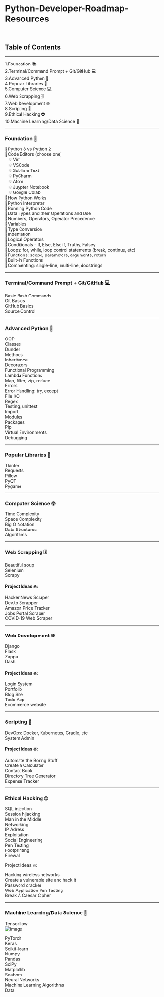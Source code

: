 # Python-Developer-Roadmap-Resources <br><br>




## Table of Contents
<hr>
1.Foundation 📚 <br>
2.Terminal/Command Prompt + Git/GitHub 💻<br>
3.Advanced Python 🐍<br>
4.Popular Libraries 📙<br>
5.Computer Science 💻<br>
6.Web Scrapping 🗄️<br>
7.Web Development 🌐<br>
8.Scripting 📜<br>
9.Ethical Hacking 👽<br>
10.Machine Learning/Data Science 🤖<br>

<hr>

### Foundation 🐍
📌Python 3 vs Python 2<br>
📌Code Editors (choose one)<br>
  &nbsp;&nbsp; 💡 Vim<br>
  &nbsp;&nbsp; 💡 VSCode<br>
  &nbsp;&nbsp; 💡 Sublime Text<br>
  &nbsp;&nbsp; 💡 PyCharm<br>
  &nbsp;&nbsp; 💡 Atom<br>
  &nbsp;&nbsp; 💡 Juypter Notebook<br>
  &nbsp;&nbsp; 💡 Google Colab<br>
📌How Python Works<br>
📌Python Interpreter<br>
📌Running Python Code<br>
📌Data Types and their Operations and Use<br>
📌Numbers, Operators, Operator Precedence<br>
📌Variables<br>
📌Type Conversion<br>
📌Indentation<br>
📌Logical Operators<br>
📌Conditionals - If, Else, Else if, Truthy, Falsey<br>
📌Loops: for, while, loop control statements (break, continue, etc)<br>
📌Functions: scope, parameters, arguments, return<br>
📌Built-in Functions<br>
📌Commenting: single-line, multi-line, docstrings<br>

<hr>

### Terminal/Command Prompt + Git/GitHub 💻 <br>
Basic Bash Commands<br>
Git Basics<br>
GitHub Basics<br>
Source Control<br>

<hr>

### Advanced Python 🐍
OOP<br>
Classes<br>
Dunder<br>
Methods<br>
Inheritance<br>
Decorators<br>
Functional Programming<br>
Lambda Functions<br>
Map, filter, zip, reduce<br>
Errors<br>
Error Handling: try, except<br>
File I/O<br>
Regex<br>
Testing, unittest<br>
Import<br>
Modules<br>
Packages<br>
Pip<br>
Virtual Environments<br>
Debugging<br>

<hr>

### Popular Libraries 📙

Tkinter<br>
Requests<br>
Pillow<br>
PyQT<br>
Pygame<br>

<hr>

### Computer Science 🤓 <br>
Time Complexity<br>
Space Complexity<br>
Big O Notation<br>
Data Structures<br>
Algorithms<br>

<hr>

### Web Scrapping 🗄️ <br>
Beautiful soup<br>
Selenium<br>
Scrapy<br>

#### Project Ideas 🔥:

Hacker News Scraper<br>
Dev.to Scrapper<br>
Amazon Price Tracker<br>
Jobs Portal Scraper<br>
COVID-19 Web Scraper<br>

<hr>

### Web Development 🌐 <br>
Django<br>
Flask<br>
Zappa<br>
Dash<br>

#### Project Ideas 🔥: 

Login System<br>
Portfolio<br>
Blog Site<br>
Todo App<br>
Ecommerce website

<hr>

### Scripting 📜 
DevOps: Docker, Kubernetes, Gradle, etc <br>
System Admin<br>

#### Project Ideas 🔥:

Automate the Boring Stuff<br>
Create a Calculator<br>
Contact Book<br>
Directory Tree Generator<br>
Expense Tracker<br>

<hr>

### Ethical Hacking 🤐
SQL injection<br>
Session hijacking<br>
Man in the Middle<br>
Networking<br>
IP Adress<br>
Exploitation<br>
Social Engineering<br>
Pen Testing<br>
Footprinting<br>
Firewall<br>

Project Ideas 🔥:

Hacking wireless networks<br>
Create a vulnerable site and hack it<br>
Password cracker<br>
Web Application Pen Testing<br>
Break A Caesar Cipher<br>

<hr>

### Machine Learning/Data Science 🤖

Tensorflow<br>![image](https://user-images.githubusercontent.com/61057666/132491401-09c9c669-13c3-46c5-9050-44f9851eb530.png)

PyTorch<br>
Keras<br>
Scikit-learn<br>
Numpy<br>
Pandas<br>
SciPy<br>
Matplotlib<br>
Seaborn<br>
Neural Networks<br>
Machine Learning Algorithms<br>
Data<br>
